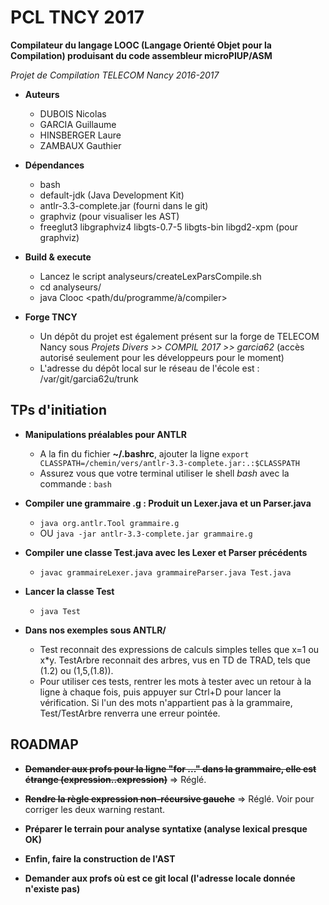 # PCL TNCY 2017

**Compilateur du langage LOOC (Langage Orienté Objet pour la Compilation) produisant du code assembleur microPIUP/ASM**

*Projet de Compilation TELECOM Nancy 2016-2017*

* **Auteurs**
	- DUBOIS Nicolas
	- GARCIA Guillaume
	- HINSBERGER Laure
	- ZAMBAUX Gauthier

* **Dépendances**
	- bash
	- default-jdk 				      																	(Java Development Kit)
	- antlr-3.3-complete.jar			 																(fourni dans le git)
	- graphviz																										(pour visualiser les AST)
	- freeglut3 libgraphviz4 libgts-0.7-5 libgts-bin libgd2-xpm 	(pour graphviz)

* **Build & execute**
	- Lancez le script analyseurs/createLexParsCompile.sh
	- cd analyseurs/
	- java Clooc \<path/du/programme/à/compiler\>

* **Forge TNCY**
	- Un dépôt du projet est également présent sur la forge de TELECOM Nancy sous *Projets Divers >> COMPIL 2017 >> garcia62* (accès autorisé seulement pour les développeurs pour le moment)
	- L'adresse du dépôt local sur le réseau de l'école est : /var/git/garcia62u/trunk

## TPs d'initiation

* **Manipulations préalables pour ANTLR**

	- A la fin du fichier **~/.bashrc**, ajouter la ligne `export CLASSPATH=/chemin/vers/antlr-3.3-complete.jar:.:$CLASSPATH`
	- Assurez vous que votre terminal utiliser le shell *bash* avec la commande : `bash`

* **Compiler une grammaire .g : Produit un Lexer.java et un Parser.java**

	- `java org.antlr.Tool grammaire.g`
	- OU `java -jar antlr-3.3-complete.jar grammaire.g`

* **Compiler une classe Test.java avec les Lexer et Parser précédents**

	- `javac grammaireLexer.java grammaireParser.java Test.java`

* **Lancer la classe Test**

	- `java Test`

* **Dans nos exemples sous ANTLR/**

	- Test reconnait des expressions de calculs simples telles que x=1 ou x*y. TestArbre reconnait des arbres, vus en TD de TRAD, tels que (1.2) ou (1,5,(1.8)).
	- Pour utiliser ces tests, rentrer les mots à tester avec un retour à la ligne à chaque fois, puis appuyer sur Ctrl+D pour lancer la vérification. Si l'un des mots n'appartient pas à la grammaire, Test/TestArbre renverra une erreur pointée.

## ROADMAP

* ~~**Demander aux profs pour la ligne "for ..." dans la grammaire, elle est étrange (expression..expression)**~~
	=> Réglé.

* ~~**Rendre la règle expression non-récursive gauche**~~
	=> Réglé. Voir pour corriger les deux warning restant.

* **Préparer le terrain pour analyse syntatixe (analyse lexical presque OK)**

* **Enfin, faire la construction de l'AST**

* **Demander aux profs où est ce git local (l'adresse locale donnée n'existe pas)**
